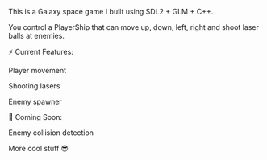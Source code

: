 This is a Galaxy space game I built using SDL2 + GLM + C++.

You control a PlayerShip that can move up, down, left, right and shoot laser balls at enemies.

⚡ Current Features:

Player movement

Shooting lasers

Enemy spawner

🚀 Coming Soon:



Enemy collision detection

More cool stuff 😎

